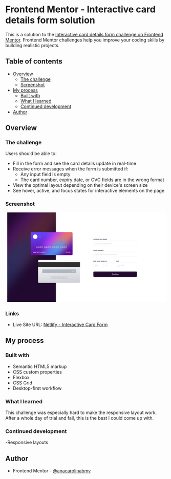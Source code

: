 # Frontend Mentor - Interactive card details form solution

This is a solution to the [Interactive card details form challenge on Frontend Mentor](https://www.frontendmentor.io/challenges/interactive-card-details-form-XpS8cKZDWw). Frontend Mentor challenges help you improve your coding skills by building realistic projects.

## Table of contents

- [Overview](#overview)
  - [The challenge](#the-challenge)
  - [Screenshot](#screenshot)
- [My process](#my-process)
  - [Built with](#built-with)
  - [What I learned](#what-i-learned)
  - [Continued development](#continued-development)
- [Author](#author)

## Overview

### The challenge

Users should be able to:

- Fill in the form and see the card details update in real-time
- Receive error messages when the form is submitted if:
  - Any input field is empty
  - The card number, expiry date, or CVC fields are in the wrong format
- View the optimal layout depending on their device's screen size
- See hover, active, and focus states for interactive elements on the page

### Screenshot

![](/screenshot.png)

### Links

- Live Site URL: [Netlify - Interactive Card Form](https://fm-int-form.netlify.app/)

## My process

### Built with

- Semantic HTML5 markup
- CSS custom properties
- Flexbox
- CSS Grid
- Desktop-first workflow

### What I learned

This challenge was especially hard to make the responsive layout work. After a whole day of trial and fail, this is the best I could come up with.

### Continued development

-Responsive layouts

## Author

- Frontend Mentor - [@anacarolinabmv](https://www.frontendmentor.io/profile/anacarolinabmv)

